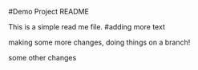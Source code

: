#Demo Project README

This is a simple read me file.
#adding more text

making some more changes, doing things on a branch!

some other changes
